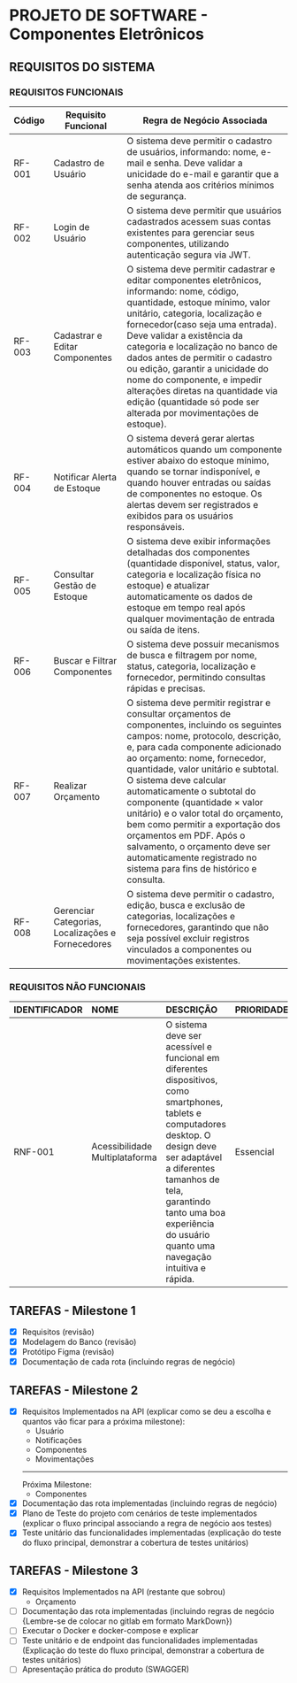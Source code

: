 # PROJETO DE SOFTWARE - Componentes Eletrônicos

## REQUISITOS DO SISTEMA

### REQUISITOS FUNCIONAIS

| Código  | Requisito Funcional | Regra de Negócio Associada |
| ------- | ------------------- | -------------------------- |
| RF-001  | Cadastro de Usuário | O sistema deve permitir o cadastro de usuários, informando: nome, e-mail e senha. Deve validar a unicidade do e-mail e garantir que a senha atenda aos critérios mínimos de segurança. | Essencial |
| RF-002  | Login de Usuário | O sistema deve permitir que usuários cadastrados acessem suas contas existentes para gerenciar seus componentes, utilizando autenticação segura via JWT. | Essencial |
| RF-003  | Cadastrar e Editar Componentes | O sistema deve permitir cadastrar e editar componentes eletrônicos, informando: nome, código, quantidade, estoque mínimo, valor unitário, categoria, localização e fornecedor(caso seja uma entrada). Deve validar a existência da categoria e localização no banco de dados antes de permitir o cadastro ou edição, garantir a unicidade do nome do componente, e impedir alterações diretas na quantidade via edição (quantidade só pode ser alterada por movimentações de estoque). | Essencial |
| RF-004  | Notificar Alerta de Estoque | O sistema deverá gerar alertas automáticos quando um componente estiver abaixo do estoque mínimo, quando se tornar indisponível, e quando houver entradas ou saídas de componentes no estoque. Os alertas devem ser registrados e exibidos para os usuários responsáveis. | Importante |
| RF-005  | Consultar Gestão de Estoque | O sistema deve exibir informações detalhadas dos componentes (quantidade disponível, status, valor, categoria e localização física no estoque) e atualizar automaticamente os dados de estoque em tempo real após qualquer movimentação de entrada ou saída de itens. | Essencial |
| RF-006  | Buscar e Filtrar Componentes | O sistema deve possuir mecanismos de busca e filtragem por nome, status, categoria, localização e fornecedor, permitindo consultas rápidas e precisas. | Essencial |
| RF-007  | Realizar Orçamento | O sistema deve permitir registrar e consultar orçamentos de componentes, incluindo os seguintes campos: nome, protocolo, descrição, e, para cada componente adicionado ao orçamento: nome, fornecedor, quantidade, valor unitário e subtotal. O sistema deve calcular automaticamente o subtotal do componente (quantidade × valor unitário) e o valor total do orçamento, bem como permitir a exportação dos orçamentos em PDF. Após o salvamento, o orçamento deve ser automaticamente registrado no sistema para fins de histórico e consulta. | Essencial |
| RF-008  | Gerenciar Categorias, Localizações e Fornecedores | O sistema deve permitir o cadastro, edição, busca e exclusão de categorias, localizações e fornecedores, garantindo que não seja possível excluir registros vinculados a componentes ou movimentações existentes. | Essencial |

### REQUISITOS NÃO FUNCIONAIS

| IDENTIFICADOR | NOME | DESCRIÇÃO | PRIORIDADE |
|:---|:---|:---|:---|
|RNF-001|Acessibilidade Multiplataforma|O sistema deve ser acessível e funcional em diferentes dispositivos, como smartphones, tablets e computadores desktop. O design deve ser adaptável a diferentes tamanhos de tela, garantindo tanto uma boa experiência do usuário quanto uma navegação intuitiva e rápida.|Essencial|

## TAREFAS - Milestone 1

- [x] Requisitos (revisão)
- [x] Modelagem do Banco (revisão)
- [x] Protótipo Figma (revisão)
- [x] Documentação de cada rota (incluindo regras de negócio)

## TAREFAS - Milestone 2

- [x] Requisitos Implementados na API (explicar como se deu a escolha e quantos vão ficar para a próxima milestone):
    - Usuário
    - Notificações 
    - Componentes
    - Movimentações
    ---
    Próxima Milestone: <br>
    - Componentes 
- [x] Documentação das rota implementadas (incluindo regras de negócio) 
- [x] Plano de Teste do projeto com cenários de teste implementados (explicar o fluxo principal associando a regra de negócio aos testes)
- [x] Teste unitário das funcionalidades implementadas (explicação do teste do fluxo principal, demonstrar a cobertura de testes unitários)

## TAREFAS - Milestone 3

- [x] Requisitos Implementados na API (restante que sobrou) 
    - Orçamento
- [ ] Documentação das rota implementadas (incluindo regras de negócio {Lembre-se de colocar no gitlab em formato MarkDown}) 
- [ ] Executar o Docker e docker-compose e explicar
- [ ] Teste unitário e de endpoint das funcionalidades implementadas (Explicação do teste do fluxo principal, demonstrar a cobertura de testes unitários)
- [ ] Apresentação prática do produto (SWAGGER)
